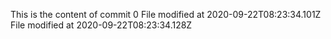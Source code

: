 This is the content of commit 0
File modified at 2020-09-22T08:23:34.101Z
File modified at 2020-09-22T08:23:34.128Z